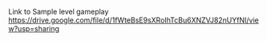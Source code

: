 Link to Sample level gameplay
https://drive.google.com/file/d/1fWteBsE9sXRoIhTcBu6XNZVJ82nUYfNI/view?usp=sharing
